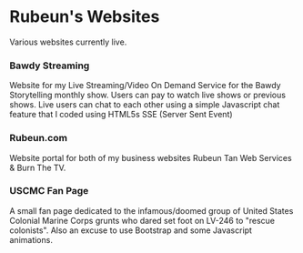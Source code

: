 # Rubeun's Websites

Various websites currently live.

### Bawdy Streaming

Website for my Live Streaming/Video On Demand Service for the Bawdy Storytelling monthly show.
Users can pay to watch live shows or previous shows. 
Live users can chat to each other using a simple Javascript chat feature that I coded using HTML5s SSE (Server Sent Event)

### Rubeun.com

Website portal for both of my business websites Rubeun Tan Web Services & Burn The TV. 

### USCMC Fan Page

A small fan page dedicated to the infamous/doomed group of United States Colonial Marine Corps grunts who dared set foot on LV-246 to "rescue colonists".
Also an excuse to use Bootstrap and some Javascript animations.
